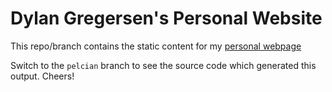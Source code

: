 Dylan Gregersen's Personal Website
==================================

This repo/branch contains the static content for my [personal webpage](http://earthastronaut.github.io)

Switch to the `pelcian` branch to see the source code which generated this output. Cheers!
